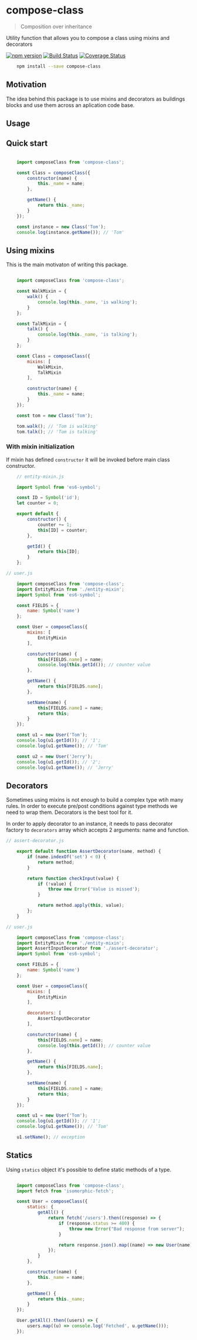 # compose-class

> Composition over inheritance

Utility function that allows you to compose a class using mixins and decorators

[![npm version](https://badge.fury.io/js/compose-class.svg)](https://www.npmjs.com/package/compose-class)
[![Build Status](https://secure.travis-ci.org/ziflex/compose-class.svg?branch=master)](http://travis-ci.org/ziflex/compose-class)
[![Coverage Status](https://coveralls.io/repos/github/ziflex/compose-class/badge.svg?branch=master)](https://coveralls.io/github/ziflex/compose-class)

````sh
    npm install --save compose-class
````

## Motivation

The idea behind this package is to use mixins and decorators as buildings blocks and use them across an aplication code base.

## Usage
## Quick start

````javascript

    import composeClass from 'compose-class';

    const Class = composeClass({
        constructor(name) {
            this._name = name;
        },

        getName() {
            return this._name;
        }
    });

    const instance = new Class('Tom');
    console.log(instance.getName()); // 'Tom'

````

## Using mixins

This is the main motivaton of writing this package.

````javascript

    import composeClass from 'compose-class';

    const WalkMixin = {
        walk() {
            console.log(this._name, 'is walking');
        }
    };

    const TalkMixin = {
        talk() {
            console.log(this._name, 'is talking');
        }
    };

    const Class = composeClass({
        mixins: [
            WalkMixin,
            TalkMixin
        ],

        constructor(name) {
            this._name = name;
        }
    });

    const tom = new Class('Tom');

    tom.walk(); // 'Tom is walking'
    tom.talk(); // 'Tom is talking'
````

### With mixin initialization

If mixin has defined ``constructor`` it will be invoked before main class constructor.


````javascript
    // entity-mixin.js

    import Symbol from 'es6-symbol';

    const ID = Symbol('id');
    let counter = 0;

    export default {
        constructor() {
            counter += 1;
            this[ID] = counter;
        },

        getId() {
            return this[ID];
        }
    };

````

````javascript
// user.js

    import composeClass from 'compose-class';
    import EntityMixin from './entity-mixin';
    import Symbol from 'es6-symbol';

    const FIELDS = {
        name: Symbol('name')
    };

    const User = composeClass({
        mixins: [
            EntityMixin
        ],

        consturctor(name) {
            this[FIELDS.name] = name;
            console.log(this.getId()); // counter value
        },

        getName() {
            return this[FIELDS.name];
        },

        setName(name) {
            this[FIELDS.name] = name;
            return this;
        }
    });

    const u1 = new User('Tom');
    console.log(u1.getId()); // '1';
    console.log(u1.getName()); // 'Tom'

    const u2 = new User('Jerry');
    console.log(u1.getId()); // '2';
    console.log(u1.getName()); // 'Jerry'

````

## Decorators

Sometimes using mixins is not enough to build a complex type wtih many rules. In order to execute pre/post conditions against type methods we need to wrap them. Decorators is the best tool for it.

In order to apply decorator to an instance, it needs to pass decorator factory to ``decorators`` array which accepts 2 arguments: name and function.

````javascript
// assert-decorator.js

    export default function AssertDecorator(name, method) {
        if (name.indexOf('set') < 0) {
            return method;
        }

        return function checkInput(value) {
            if (!value) {
                throw new Error('Value is missed');
            }

            return method.apply(this, value);
        };
    }

````


````javascript
// user.js

    import composeClass from 'compose-class';
    import EntityMixin from './entity-mixin';
    import AssertInputDecorator from './assert-decorator';
    import Symbol from 'es6-symbol';

    const FIELDS = {
        name: Symbol('name')
    };

    const User = composeClass({
        mixins: [
            EntityMixin
        ],

        decorators: [
            AssertInputDecorator
        ],

        consturctor(name) {
            this[FIELDS.name] = name;
            console.log(this.getId()); // counter value
        },

        getName() {
            return this[FIELDS.name];
        },

        setName(name) {
            this[FIELDS.name] = name;
            return this;
        }
    });

    const u1 = new User('Tom');
    console.log(u1.getId()); // '1';
    console.log(u1.getName()); // 'Tom'

    u1.setName(); // exception

````

## Statics

Using ``statics`` object it's possible to define static methods of a type.

````javascript

    import composeClass from 'compose-class';
    import fetch from 'isomorphic-fetch';

    const User = composeClass({
        statics: {
            getAll() {
                return fetch('/users').then((response) => {
                    if (response.status >= 400) {
                        throw new Error("Bad response from server");
                    }

                    return response.json().map((name) => new User(name));
                });
            }
        },

        constructor(name) {
            this._name = name;
        },

        getName() {
            return this._name;
        }
    });

    User.getAll().then((users) => {
        users.map((u) => console.log('Fetched', u.getName()));
    });

````
